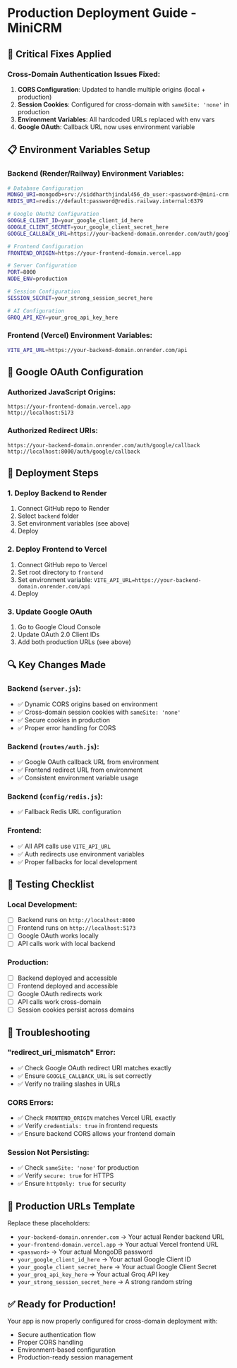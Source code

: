 # Production Deployment Guide - MiniCRM

## 🚨 Critical Fixes Applied

### Cross-Domain Authentication Issues Fixed:
1. **CORS Configuration**: Updated to handle multiple origins (local + production)
2. **Session Cookies**: Configured for cross-domain with `sameSite: 'none'` in production
3. **Environment Variables**: All hardcoded URLs replaced with env vars
4. **Google OAuth**: Callback URL now uses environment variable

## 📋 Environment Variables Setup

### Backend (Render/Railway) Environment Variables:
```bash
# Database Configuration
MONGO_URI=mongodb+srv://siddharthjindal456_db_user:<password>@mini-crm.oixhhsa.mongodb.net/minicrm
REDIS_URI=redis://default:password@redis.railway.internal:6379

# Google OAuth2 Configuration
GOOGLE_CLIENT_ID=your_google_client_id_here
GOOGLE_CLIENT_SECRET=your_google_client_secret_here
GOOGLE_CALLBACK_URL=https://your-backend-domain.onrender.com/auth/google/callback

# Frontend Configuration
FRONTEND_ORIGIN=https://your-frontend-domain.vercel.app

# Server Configuration
PORT=8000
NODE_ENV=production

# Session Configuration
SESSION_SECRET=your_strong_session_secret_here

# AI Configuration
GROQ_API_KEY=your_groq_api_key_here
```

### Frontend (Vercel) Environment Variables:
```bash
VITE_API_URL=https://your-backend-domain.onrender.com/api
```

## 🔧 Google OAuth Configuration

### Authorized JavaScript Origins:
```
https://your-frontend-domain.vercel.app
http://localhost:5173
```

### Authorized Redirect URIs:
```
https://your-backend-domain.onrender.com/auth/google/callback
http://localhost:8000/auth/google/callback
```

## 🚀 Deployment Steps

### 1. Deploy Backend to Render
1. Connect GitHub repo to Render
2. Select `backend` folder
3. Set environment variables (see above)
4. Deploy

### 2. Deploy Frontend to Vercel
1. Connect GitHub repo to Vercel
2. Set root directory to `frontend`
3. Set environment variable: `VITE_API_URL=https://your-backend-domain.onrender.com/api`
4. Deploy

### 3. Update Google OAuth
1. Go to Google Cloud Console
2. Update OAuth 2.0 Client IDs
3. Add both production URLs (see above)

## 🔍 Key Changes Made

### Backend (`server.js`):
- ✅ Dynamic CORS origins based on environment
- ✅ Cross-domain session cookies with `sameSite: 'none'`
- ✅ Secure cookies in production
- ✅ Proper error handling for CORS

### Backend (`routes/auth.js`):
- ✅ Google OAuth callback URL from environment
- ✅ Frontend redirect URL from environment
- ✅ Consistent environment variable usage

### Backend (`config/redis.js`):
- ✅ Fallback Redis URL configuration

### Frontend:
- ✅ All API calls use `VITE_API_URL`
- ✅ Auth redirects use environment variables
- ✅ Proper fallbacks for local development

## 🧪 Testing Checklist

### Local Development:
- [ ] Backend runs on `http://localhost:8000`
- [ ] Frontend runs on `http://localhost:5173`
- [ ] Google OAuth works locally
- [ ] API calls work with local backend

### Production:
- [ ] Backend deployed and accessible
- [ ] Frontend deployed and accessible
- [ ] Google OAuth redirects work
- [ ] API calls work cross-domain
- [ ] Session cookies persist across domains

## 🐛 Troubleshooting

### "redirect_uri_mismatch" Error:
- ✅ Check Google OAuth redirect URI matches exactly
- ✅ Ensure `GOOGLE_CALLBACK_URL` is set correctly
- ✅ Verify no trailing slashes in URLs

### CORS Errors:
- ✅ Check `FRONTEND_ORIGIN` matches Vercel URL exactly
- ✅ Verify `credentials: true` in frontend requests
- ✅ Ensure backend CORS allows your frontend domain

### Session Not Persisting:
- ✅ Check `sameSite: 'none'` for production
- ✅ Verify `secure: true` for HTTPS
- ✅ Ensure `httpOnly: true` for security

## 📝 Production URLs Template

Replace these placeholders:
- `your-backend-domain.onrender.com` → Your actual Render backend URL
- `your-frontend-domain.vercel.app` → Your actual Vercel frontend URL
- `<password>` → Your actual MongoDB password
- `your_google_client_id_here` → Your actual Google Client ID
- `your_google_client_secret_here` → Your actual Google Client Secret
- `your_groq_api_key_here` → Your actual Groq API key
- `your_strong_session_secret_here` → A strong random string

## ✅ Ready for Production!

Your app is now properly configured for cross-domain deployment with:
- Secure authentication flow
- Proper CORS handling
- Environment-based configuration
- Production-ready session management
